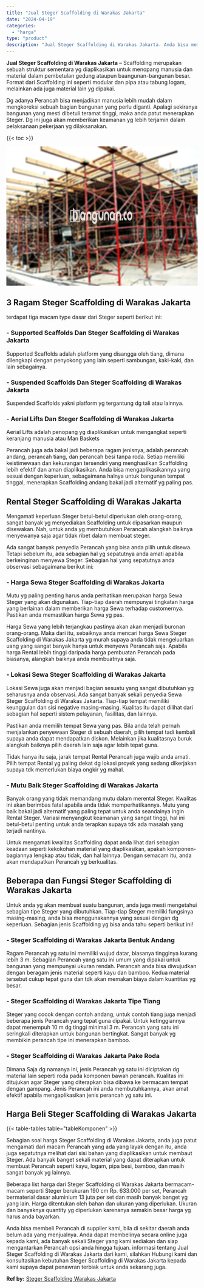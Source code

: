 ```yaml
---
title: "Jual Steger Scaffolding di Warakas Jakarta"
date: "2024-04-19"
categories: 
  - "harga"
type: "product"
description: "Jual Steger Scaffolding di Warakas Jakarta. Anda bisa membeli Perancah di supplier kami, bila di sekitar daerah anda belum ada yang menjualnya. Anda dapat me..."
---
```


**Jual Steger Scaffolding di Warakas Jakarta** – Scaffolding merupakan sebuah struktur sementara yg diaplikasikan untuk menopang manusia dan material dalam pembetulan gedung ataupun baangunan-bangunan besar. Format dari Scaffolding ini seperti modular dan pipa atau tabung logam, melainkan ada juga material lain yg dipakai.

Dg adanya Perancah bisa menjadikan manusia lebih mudah dalam mengkoreksi sebuah bagian bangunan yang perlu diganti. Apalagi sekiranya bangunan yang mesti dibetuli teramat tinggi, maka anda patut menerapkan Steger. Dg ini juga akan memberikan keamanan yg lebih terjamin dalam pelaksanaan pekerjaan yg dilaksanakan.

{{< toc >}}

![Jual Steger Scaffolding di Warakas Jakarta](/images/sewa-scaffolding-steger-21.png)

## 3 Ragam Steger Scaffolding di Warakas Jakarta

terdapat tiga macam type dasar dari Steger seperti berikut ini:

### \- Supported Scaffolds Dan Steger Scaffolding di Warakas Jakarta

Supported Scaffolds adalah platform yang disangga oleh tiang, dimana dilengkapi dengan penyokong yang lain seperti sambungan, kaki-kaki, dan lain sebagainya.

### \- Suspended Scaffolds Dan Steger Scaffolding di Warakas Jakarta

Suspended Scaffolds yakni platform yg tergantung dg tali atau lainnya.

### \- Aerial Lifts Dan Steger Scaffolding di Warakas Jakarta

Aerial Lifts adalah penopang yg diaplikasikan untuk mengangkat seperti keranjang manusia atau Man Baskets

Perancah juga ada bakal jadi beberapa ragam jenisnya, adalah perancah andang, perancah tiang, dan perancah besi tanpa roda. Setiap memiliki keistimewaan dan kekurangan tersendiri yang menghasilkan Scaffolding lebih efektif dan aman diaplikasikan. Anda bisa mengaplikasikannya yang sesuai dengan keperluan, sebagaimana halnya untuk bangunan tempat tinggal, menerapkan Scaffolding andang bakal jadi alternatif yg paling pas.

## Rental Steger Scaffolding di Warakas Jakarta

Mengamati keperluan Steger betul-betul diperlukan oleh orang-orang, sangat banyak yg menyediakan Scaffolding untuk dipasarkan maupun disewakan. Nah, untuk anda yg membutuhkan Perancah alangkah baiknya menyewanya saja agar tidak ribet dalam membuat steger.

Ada sangat banyak penyedia Perancah yang bisa anda pilih untuk disewa. Tetapi sebelum itu, ada sebagian hal yg sepatutnya anda amati apabila berkeinginan menyewa Steger. Sebagian hal yang sepatutnya anda observasi sebagaimana berikut ini:

### \- Harga Sewa Steger Scaffolding di Warakas Jakarta

Mutu yg paling penting harus anda perhatikan merupakan harga Sewa Steger yang akan digunakan. Tiap-tiap daerah mempunyai tingkatan harga yang berlainan dalam memberikan harga Sewa terhadap customernya. Pastikan anda memastikan harga Sewa yg pas.

Harga Sewa yang lebih terjangkau pastinya akan akan menjadi buronan orang-orang. Maka dari itu, sebaiknya anda mencari harga Sewa Steger Scaffolding di Warakas Jakarta yg murah supaya anda tidak mengeluarkan uang yang sangat banyak hanya untuk menyewa Perancah saja. Apabila harga Rental lebih tinggi daripada harga pembuatan Perancah pada biasanya, alangkah baiknya anda membuatnya saja.

### \- Lokasi Sewa Steger Scaffolding di Warakas Jakarta

Lokasi Sewa juga akan menjadi bagian sesuatu yang sangat dibutuhkan yg seharusnya anda observasi. Ada sangat banyak sekali penyedia Sewa Steger Scaffolding di Warakas Jakarta. Tiap-tiap tempat memiliki keunggulan dan sisi negative masing-masing. Kualitas itu dapat dilihat dari sebagian hal seperti sistem pelayanan, fasilitas, dan lainnya.

Pastikan anda memilih tempat Sewa yang pas. Bila anda telah pernah menjalankan penyewaan Steger di sebuah daerah, pilih tempat tadi kembali supaya anda dapat mendapatkan diskon. Melainkan jika kualitasnya buruk alangkah baiknya pilih daerah lain saja agar lebih tepat guna.

Tidak hanya itu saja, jarak tempat Rental Perancah juga wajib anda amati. Pilih tempat Rental yg paling dekat dg lokasi proyek yang sedang dikerjakan supaya tdk memerlukan biaya ongkir yg mahal.

### \- Mutu Baik Steger Scaffolding di Warakas Jakarta

Banyak orang yang tidak memandang mutu dalam merental Steger. Kwalitas ini akan berimbas fatal apabila anda tidak memperhatikannya. Mutu yang baik bakal jadi alternatif yang paling tepat untuk anda seandainya ingin Rental Steger. Variasi menyangkut keamanan yang sangat tinggi, hal ini betul-betul penting untuk anda terapkan supaya tdk ada masalah yang terjadi nantinya.

Untuk mengamati kwalitas Scaffolding dapat anda lihat dari sebagian keadaan seperti kekokohan material yang diaplikasikan, apakah komponen-bagiannya lengkap atau tidak, dan hal lainnya. Dengan semacam itu, anda akan mendapatkan Perancah yg berkualitas.

## Beberapa dan Fungsi Steger Scaffolding di Warakas Jakarta

Untuk anda yg akan membuat suatu bangunan, anda juga mesti mengetahui sebagian tipe Steger yang dibutuhkan. Tiap-tiap Steger memiliki fungsinya masing-masing, anda bisa menggunakannya yang sesuai dengan dg keperluan. Sebagian jenis Scaffolding yg bisa anda tahu seperti berikut ini!

### \- Steger Scaffolding di Warakas Jakarta Bentuk Andang

Ragam Perancah yg satu ini memiliki wujud datar, biasanya tingginya kurang lebih 3 m. Sebagian Perancah yang satu ini umum yang dipakai untuk bangunan yang mempunyai ukuran rendah. Perancah anda bisa diwujudkan dengan beragam jenis material seperti kayu dan bamboo. Kedua material tersebut cukup tepat guna dan tdk akan memakan biaya dalam kuantitas yg besar.

### \- Steger Scaffolding di Warakas Jakarta Tipe Tiang

Steger yang cocok dengan contoh andang, untuk contoh tiang juga menjadi beberapa jenis Perancah yang tepat guna dipakai. Untuk ketinggiannya dapat menempuh 10 m dg tinggi minimal 3 m. Perancah yang satu ini seringkali diterapkan untuk bangunan bertingkat. Sangat banyak yg membikin perancah tipe ini menerapkan bamboo.

### \- Steger Scaffolding di Warakas Jakarta Pake Roda

Dimana Saja dg namanya ini, jenis Perancah yg satu ini diciptakan dg material lain seperti roda pada komponen bawah perancah. Kualitas ini ditujukan agar Steger yang diterapkan bisa dibawa ke bermacam tempat dengan gampang. Jenis Perancah ini anda membutuhkannya, akan amat efektif apabila mengaplikasikan jenis perancah yg satu ini.

## Harga Beli Steger Scaffolding di Warakas Jakarta

{{< table-tables table="tableKomponen" >}}

Sebagian soal harga Steger Scaffolding di Warakas Jakarta, anda juga patut mengamati dari macam Perancah yang ada yang layak dengan itu, anda juga sepatutnya melihat dari sisi bahan yang diaplikasikan untuk membaut Steger. Ada banyak banget sekali material yang dapat diterapkan untuk membuat Perancah seperti kayu, logam, pipa besi, bamboo, dan masih sangat banyak yg lainnya.

Beberapa list harga dari Steger Scaffolding di Warakas Jakarta bermacam-macam seperti Steger berukuran 190 cm Rp. 633.000 per set, Perancah bermaterial dasar aluminium 13 juta per set dan masih banyak banget yg yang lain. Harga ditentukan oleh bahan dan ukuran yang diperlukan. Ukuran dan banyaknya quantity yg diperlukan karenanya semakin besar harga yg harus anda bayarkan.

Anda bisa membeli Perancah di supplier kami, bila di sekitar daerah anda belum ada yang menjualnya. Anda dapat membelinya secara online juga kepada kami, ada banyak sekali Steger yang kami sediakan dan siap mengantarkan Perancah opsi anda hingga tujuan. informasi tentang Jual Steger Scaffolding di Warakas Jakarta dari kami, silahkan Hubungi kami dan konsultasikan kebutuhan Steger Scaffolding di Warakas Jakarta kepada kami supaya dapat penawran terbiak untuk anda sekarang juga.

**Ref by:** [Steger Scaffolding Warakas Jakarta](https://id.wikipedia.org/wiki/Steger)
